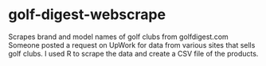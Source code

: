 # golf-digest-webscrape
Scrapes brand and model names of golf clubs from golfdigest.com
Someone posted a request on UpWork for data from various sites that sells golf clubs. I used R to scrape the data and create a CSV file of the products.
